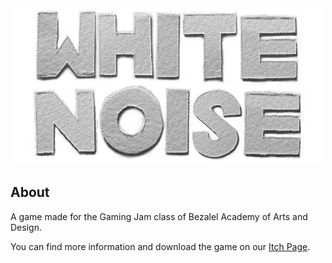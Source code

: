 <div align='center'>

<img src='Image/White Noise.png' width = "500" height = "250">
  
<div align='left'>

  
## About
  
  
A game made for the Gaming Jam class of Bezalel Academy of Arts and Design.

You can find more information and download the game on our [Itch Page](https://tikapo.itch.io/crikey-thats-hot).
